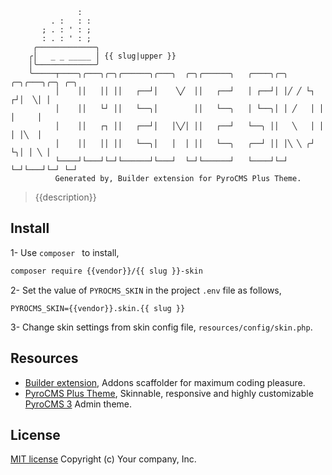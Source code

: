 ```
               :
         . :   : :
       ; . : ' : ;
       : . : ' : ;
     ╭─────────────╮
    ╭│   _ _ _____ │ {{ slug|upper }}
    │╰─────────────╯
    ╰─────┬────╮╭───╮╭─╮╭──────╮╭───╮  ╭─╮╭──────╮   ╭────╮╭─╮ ╭─╮╭───╮╭─╮ ╭─╮
          │    ││   ││ ││   ┌──┘│    ╲╱  ││   ┌──┘   │ ┌──┘│ │╱ ╱ └┐ ┌┘│  ╲│ │
          │    ││   └┘ ││   └──╮│        ││   └──╮   │ └──╮│ │ ╱   │ │ │     │
          │    ││   ┌┐ ││   ┌──┘│   │╲╱│ ││   ┌──┘   └──╮ ││   ╲   │ │ │ │╲  │
          │    ││   ││ ││   └──╮│   │  │ ││   └──╮   ╭──┘ ││ │╲ ╲ ╭┘ └╮│ │ ╲ │
          └────┘└───┘└─┘└──────┘└───┘  └─┘└──────┘   └────┘└─┘ └─┘└───┘└─┘ └─┘
          Generated by, Builder extension for PyroCMS Plus Theme.
```
> {{description}}

## Install

1- Use `composer ` to install,

```bash
composer require {{vendor}}/{{ slug }}-skin
```

2- Set the value of `PYROCMS_SKIN` in the project `.env` file as follows,  

```
PYROCMS_SKIN={{vendor}}.skin.{{ slug }}
```

3- Change skin settings from skin config file, `resources/config/skin.php`.

## Resources

- [Builder extension](https://github.com/websemantics/builder-extension), Addons scaffolder for maximum coding pleasure.
- [PyroCMS Plus Theme](https://github.com/websemantics/pyrocms-theme), Skinnable, responsive and highly customizable [PyroCMS 3](http://pyrocms.com/) Admin theme.

## License

[MIT license](http://opensource.org/licenses/mit-license.php)
Copyright (c) Your company, Inc.
